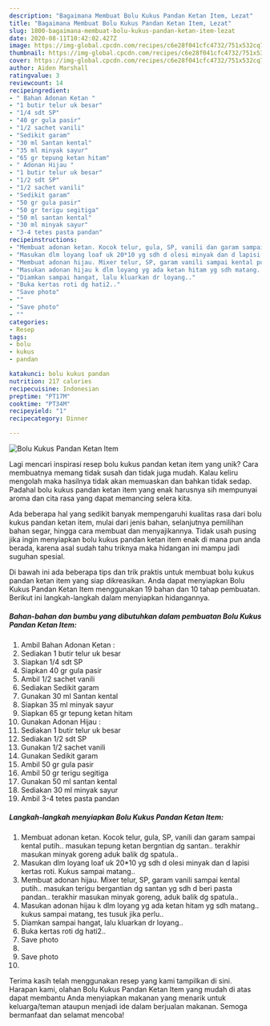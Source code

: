 ```yaml
---
description: "Bagaimana Membuat Bolu Kukus Pandan Ketan Item, Lezat"
title: "Bagaimana Membuat Bolu Kukus Pandan Ketan Item, Lezat"
slug: 1800-bagaimana-membuat-bolu-kukus-pandan-ketan-item-lezat
date: 2020-08-11T10:42:02.427Z
image: https://img-global.cpcdn.com/recipes/c6e28f041cfc4732/751x532cq70/bolu-kukus-pandan-ketan-item-foto-resep-utama.jpg
thumbnail: https://img-global.cpcdn.com/recipes/c6e28f041cfc4732/751x532cq70/bolu-kukus-pandan-ketan-item-foto-resep-utama.jpg
cover: https://img-global.cpcdn.com/recipes/c6e28f041cfc4732/751x532cq70/bolu-kukus-pandan-ketan-item-foto-resep-utama.jpg
author: Aiden Marshall
ratingvalue: 3
reviewcount: 14
recipeingredient:
- " Bahan Adonan Ketan "
- "1 butir telur uk besar"
- "1/4 sdt SP"
- "40 gr gula pasir"
- "1/2 sachet vanili"
- "Sedikit garam"
- "30 ml Santan kental"
- "35 ml minyak sayur"
- "65 gr tepung ketan hitam"
- " Adonan Hijau "
- "1 butir telur uk besar"
- "1/2 sdt SP"
- "1/2 sachet vanili"
- "Sedikit garam"
- "50 gr gula pasir"
- "50 gr terigu segitiga"
- "50 ml santan kental"
- "30 ml minyak sayur"
- "3-4 tetes pasta pandan"
recipeinstructions:
- "Membuat adonan ketan. Kocok telur, gula, SP, vanili dan garam sampai kental putih.. masukan tepung ketan bergntian dg santan.. terakhir masukan minyak goreng aduk balik dg spatula.."
- "Masukan dlm loyang loaf uk 20*10 yg sdh d olesi minyak dan d lapisi kertas roti. Kukus sampai matang.."
- "Membuat adonan hijau. Mixer telur, SP, garam vanili sampai kental putih.. masukan terigu bergantian dg santan yg sdh d beri pasta pandan.. terakhir masukan minyak goreng, aduk balik dg spatula.."
- "Masukan adonan hijau k dlm loyang yg ada ketan hitam yg sdh matang.. kukus sampai matang, tes tusuk jika perlu.."
- "Diamkan sampai hangat, lalu kluarkan dr loyang.."
- "Buka kertas roti dg hati2.."
- "Save photo"
- ""
- "Save photo"
- ""
categories:
- Resep
tags:
- bolu
- kukus
- pandan

katakunci: bolu kukus pandan 
nutrition: 217 calories
recipecuisine: Indonesian
preptime: "PT17M"
cooktime: "PT34M"
recipeyield: "1"
recipecategory: Dinner

---
```



![Bolu Kukus Pandan Ketan Item](https://img-global.cpcdn.com/recipes/c6e28f041cfc4732/751x532cq70/bolu-kukus-pandan-ketan-item-foto-resep-utama.jpg)

Lagi mencari inspirasi resep bolu kukus pandan ketan item yang unik? Cara membuatnya memang tidak susah dan tidak juga mudah. Kalau keliru mengolah maka hasilnya tidak akan memuaskan dan bahkan tidak sedap. Padahal bolu kukus pandan ketan item yang enak harusnya sih mempunyai aroma dan cita rasa yang dapat memancing selera kita.

Ada beberapa hal yang sedikit banyak mempengaruhi kualitas rasa dari bolu kukus pandan ketan item, mulai dari jenis bahan, selanjutnya pemilihan bahan segar, hingga cara membuat dan menyajikannya. Tidak usah pusing jika ingin menyiapkan bolu kukus pandan ketan item enak di mana pun anda berada, karena asal sudah tahu triknya maka hidangan ini mampu jadi suguhan spesial.




Di bawah ini ada beberapa tips dan trik praktis untuk membuat bolu kukus pandan ketan item yang siap dikreasikan. Anda dapat menyiapkan Bolu Kukus Pandan Ketan Item menggunakan 19 bahan dan 10 tahap pembuatan. Berikut ini langkah-langkah dalam menyiapkan hidangannya.

<!--inarticleads1-->

##### Bahan-bahan dan bumbu yang dibutuhkan dalam pembuatan Bolu Kukus Pandan Ketan Item:

1. Ambil  Bahan Adonan Ketan :
1. Sediakan 1 butir telur uk besar
1. Siapkan 1/4 sdt SP
1. Siapkan 40 gr gula pasir
1. Ambil 1/2 sachet vanili
1. Sediakan Sedikit garam
1. Gunakan 30 ml Santan kental
1. Siapkan 35 ml minyak sayur
1. Siapkan 65 gr tepung ketan hitam
1. Gunakan  Adonan Hijau :
1. Sediakan 1 butir telur uk besar
1. Sediakan 1/2 sdt SP
1. Gunakan 1/2 sachet vanili
1. Gunakan Sedikit garam
1. Ambil 50 gr gula pasir
1. Ambil 50 gr terigu segitiga
1. Gunakan 50 ml santan kental
1. Sediakan 30 ml minyak sayur
1. Ambil 3-4 tetes pasta pandan




<!--inarticleads2-->

##### Langkah-langkah menyiapkan Bolu Kukus Pandan Ketan Item:

1. Membuat adonan ketan. Kocok telur, gula, SP, vanili dan garam sampai kental putih.. masukan tepung ketan bergntian dg santan.. terakhir masukan minyak goreng aduk balik dg spatula..
1. Masukan dlm loyang loaf uk 20*10 yg sdh d olesi minyak dan d lapisi kertas roti. Kukus sampai matang..
1. Membuat adonan hijau. Mixer telur, SP, garam vanili sampai kental putih.. masukan terigu bergantian dg santan yg sdh d beri pasta pandan.. terakhir masukan minyak goreng, aduk balik dg spatula..
1. Masukan adonan hijau k dlm loyang yg ada ketan hitam yg sdh matang.. kukus sampai matang, tes tusuk jika perlu..
1. Diamkan sampai hangat, lalu kluarkan dr loyang..
1. Buka kertas roti dg hati2..
1. Save photo
1. 
1. Save photo
1. 




Terima kasih telah menggunakan resep yang kami tampilkan di sini. Harapan kami, olahan Bolu Kukus Pandan Ketan Item yang mudah di atas dapat membantu Anda menyiapkan makanan yang menarik untuk keluarga/teman ataupun menjadi ide dalam berjualan makanan. Semoga bermanfaat dan selamat mencoba!
